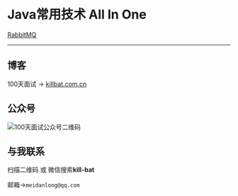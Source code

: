 # Java常用技术 All In One 


[RabbitMQ](https://github.com/Meidanlong/all-in-one/tree/master/rabbitmq)

---

## 博客

100天面试 -> [killbat.com.cn](https://www.killbat.com.cn/)

## 公众号

![100天面试公众号二维码]()

## 与我联系

扫描二维码 或 微信搜索**kill-bat**

邮箱->`meidanlong@qq.com`

